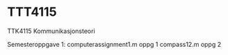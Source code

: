 # TTT4115
TTK4115 Kommunikasjonsteori

Semesteroppgave 1:
computerassignment1.m   oppg 1
compass12.m             oppg 2
